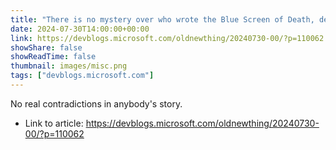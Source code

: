 ```yaml
---
title: "There is no mystery over who wrote the Blue Screen of Death, despite what some may want you to believe"
date: 2024-07-30T14:00:00+00:00
link: https://devblogs.microsoft.com/oldnewthing/20240730-00/?p=110062
showShare: false
showReadTime: false
thumbnail: images/misc.png
tags: ["devblogs.microsoft.com"]
---
```

No real contradictions in anybody's story.

- Link to article: https://devblogs.microsoft.com/oldnewthing/20240730-00/?p=110062